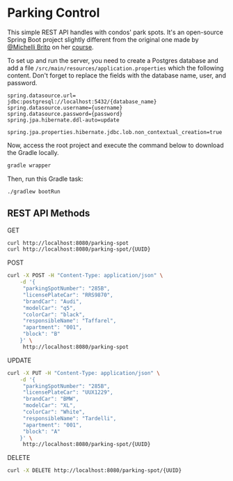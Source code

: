# Parking Control

This simple REST API handles with condos' park spots. It's an open-source Spring Boot project slightly different from the original one made by [@Michelli Brito](https://github.com/MichelliBrito) on her [course](https://www.youtube.com/watch?v=LXRU-Z36GEU).

To set up and run the server, you need to create a Postgres database and add a file `/src/main/resources/application.properties` which the following content. Don't forget to replace the fields with the database name, user, and password.

```
spring.datasource.url= jdbc:postgresql://localhost:5432/{database_name}
spring.datasource.username={username}
spring.datasource.password={password}
spring.jpa.hibernate.ddl-auto=update

spring.jpa.properties.hibernate.jdbc.lob.non_contextual_creation=true
```

Now, access the root project and execute the command below to download the Gradle locally.
```sh 
gradle wrapper
```
Then, run this Gradle task:
```sh
./gradlew bootRun
```
## REST API Methods
GET
```sh
curl http://localhost:8080/parking-spot
curl http://localhost:8080/parking-spot/{UUID}
```
POST
```sh
curl -X POST -H "Content-Type: application/json" \
    -d '{
	 "parkingSpotNumber": "285B",
	 "licensePlateCar": "RRS9870",
	 "brandCar": "Audi",
	 "modelCar": "q5",
	 "colorCar": "black",
	 "responsibleName": "Taffarel",
	 "apartment": "001",
	 "block": "B"
	}' \
     http://localhost:8080/parking-spot
```
UPDATE
```sh
curl -X PUT -H "Content-Type: application/json" \
    -d '{
	 "parkingSpotNumber": "285B",
	 "licensePlateCar": "UUX1229",
	 "brandCar": "BMW",
	 "modelCar": "XL",
	 "colorCar": "White",
	 "responsibleName": "Tardelli",
	 "apartment": "001",
	 "block": "A"
	}' \
     http://localhost:8080/parking-spot/{UUID}
```
DELETE
```sh
curl -X DELETE http://localhost:8080/parking-spot/{UUID}
```
